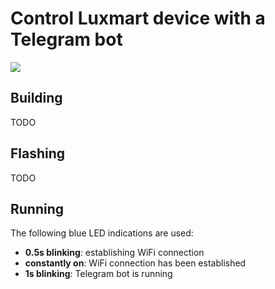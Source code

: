 # Control Luxmart device with a Telegram bot

<img src="demo.gif">

## Building

TODO

## Flashing

TODO

## Running

The following blue LED indications are used:

* **0.5s blinking**: establishing WiFi connection
* **constantly on**: WiFi connection has been established
* **1s blinking**: Telegram bot is running

